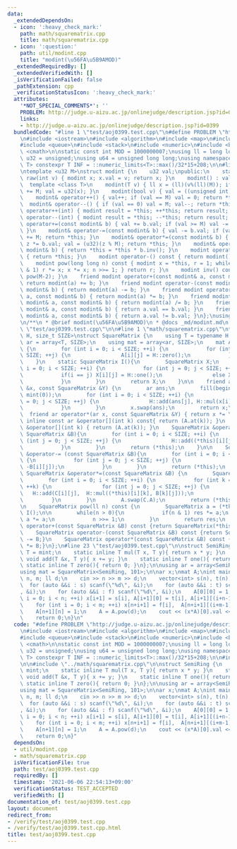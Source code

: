 ```yaml
---
data:
  _extendedDependsOn:
  - icon: ':heavy_check_mark:'
    path: math/squarematrix.cpp
    title: math/squarematrix.cpp
  - icon: ':question:'
    path: util/modint.cpp
    title: "modint(\u56FA\u5B9AMOD)"
  _extendedRequiredBy: []
  _extendedVerifiedWith: []
  _isVerificationFailed: false
  _pathExtension: cpp
  _verificationStatusIcon: ':heavy_check_mark:'
  attributes:
    '*NOT_SPECIAL_COMMENTS*': ''
    PROBLEM: http://judge.u-aizu.ac.jp/onlinejudge/description.jsp?id=0399
    links:
    - http://judge.u-aizu.ac.jp/onlinejudge/description.jsp?id=0399
  bundledCode: "#line 1 \"test/aoj0399.test.cpp\"\n#define PROBLEM \"http://judge.u-aizu.ac.jp/onlinejudge/description.jsp?id=0399\"\
    \n#include <iostream>\n#include <algorithm>\n#include <map>\n#include <set>\n\
    #include <queue>\n#include <stack>\n#include <numeric>\n#include <bitset>\n#include\
    \ <cmath>\n\nstatic const int MOD = 1000000007;\nusing ll = long long;\nusing\
    \ u32 = unsigned;\nusing u64 = unsigned long long;\nusing namespace std;\n\ntemplate<class\
    \ T> constexpr T INF = ::numeric_limits<T>::max()/32*15+208;\n\n#line 1 \"util/modint.cpp\"\
    \ntemplate <u32 M>\nstruct modint {\n    u32 val;\npublic:\n    static modint\
    \ raw(int v) { modint x; x.val = v; return x; }\n    modint() : val(0) {}\n  \
    \  template <class T>\n    modint(T v) { ll x = (ll)(v%(ll)(M)); if (x < 0) x\
    \ += M; val = u32(x); }\n    modint(bool v) { val = ((unsigned int)(v) % M); }\n\
    \    modint& operator++() { val++; if (val == M) val = 0; return *this; }\n  \
    \  modint& operator--() { if (val == 0) val = M; val--; return *this; }\n    modint\
    \ operator++(int) { modint result = *this; ++*this; return result; }\n    modint\
    \ operator--(int) { modint result = *this; --*this; return result; }\n    modint&\
    \ operator+=(const modint& b) { val += b.val; if (val >= M) val -= M; return *this;\
    \ }\n    modint& operator-=(const modint& b) { val -= b.val; if (val >= M) val\
    \ += M; return *this; }\n    modint& operator*=(const modint& b) { u64 z = val;\
    \ z *= b.val; val = (u32)(z % M); return *this; }\n    modint& operator/=(const\
    \ modint& b) { return *this = *this * b.inv(); }\n    modint operator+() const\
    \ { return *this; }\n    modint operator-() const { return modint() - *this; }\n\
    \    modint pow(long long n) const { modint x = *this, r = 1; while (n) { if (n\
    \ & 1) r *= x; x *= x; n >>= 1; } return r; }\n    modint inv() const { return\
    \ pow(M-2); }\n    friend modint operator+(const modint& a, const modint& b) {\
    \ return modint(a) += b; }\n    friend modint operator-(const modint& a, const\
    \ modint& b) { return modint(a) -= b; }\n    friend modint operator*(const modint&\
    \ a, const modint& b) { return modint(a) *= b; }\n    friend modint operator/(const\
    \ modint& a, const modint& b) { return modint(a) /= b; }\n    friend bool operator==(const\
    \ modint& a, const modint& b) { return a.val == b.val; }\n    friend bool operator!=(const\
    \ modint& a, const modint& b) { return a.val != b.val; }\n};\nusing mint = modint<MOD>;\n\
    \n/**\n * @brief modint(\u56FA\u5B9AMOD)\n * @docs _md/modint.md\n */\n#line 21\
    \ \"test/aoj0399.test.cpp\"\n\n#line 1 \"math/squarematrix.cpp\"\ntemplate<class\
    \ H, size_t SIZE>\nstruct SquareMatrix {\n    using T = typename H::T;\n    using\
    \ ar = array<T, SIZE>;\n    using mat = array<ar, SIZE>;\n    mat A;\n    SquareMatrix()\
    \ {\n        for (int i = 0; i < SIZE; ++i) {\n            for (int j = 0; j <\
    \ SIZE; ++j) {\n                A[i][j] = H::zero();\n            }\n        }\n\
    \    }\n    static SquareMatrix I(){\n        SquareMatrix X;\n        for (int\
    \ i = 0; i < SIZE; ++i) {\n            for (int j = 0; j < SIZE; ++j) {\n    \
    \            if(i == j) X[i][j] = H::one();\n                else X[i][j] = H::zero();\n\
    \            }\n        }\n        return X;\n    }\n\n    friend ar operator*=(ar\
    \ &x, const SquareMatrix &Y) {\n        ar ans;\n        fill(begin(ans), end(ans),\
    \ mint(0));\n        for (int i = 0; i < SIZE; ++i) {\n            for (int j\
    \ = 0; j < SIZE; ++j) {\n                H::add(ans[j], H::mul(x[i], Y[i][j]));\n\
    \            }\n        }\n        x.swap(ans);\n        return x;\n    }\n  \
    \  friend ar operator*(ar x, const SquareMatrix &Y) { return x *= Y; }\n\n   \
    \ inline const ar &operator[](int k) const{ return (A.at(k)); }\n    inline ar\
    \ &operator[](int k) { return (A.at(k)); }\n    SquareMatrix &operator+= (const\
    \ SquareMatrix &B){\n        for (int i = 0; i < SIZE; ++i) {\n            for\
    \ (int j = 0; j < SIZE; ++j) {\n                H::add((*this)[i][j], B[i][j]);\n\
    \            }\n        }\n        return (*this);\n    }\n\n    SquareMatrix\
    \ &operator-= (const SquareMatrix &B){\n        for (int i = 0; i < SIZE; ++i)\
    \ {\n            for (int j = 0; j < SIZE; ++j) {\n                H::add((*this)[i][j],\
    \ -B[i][j]);\n            }\n        }\n        return (*this);\n    }\n\n   \
    \ SquareMatrix &operator*=(const SquareMatrix &B) {\n        SquareMatrix C{};\n\
    \        for (int i = 0; i < SIZE; ++i) {\n            for (int k = 0; k < SIZE;\
    \ ++k) {\n                for (int j = 0; j < SIZE; ++j) {\n                 \
    \   H::add(C[i][j],  H::mul((*this)[i][k], B[k][j]));\n                }\n   \
    \         }\n        }\n        A.swap(C.A);\n        return (*this);\n    }\n\
    \n    SquareMatrix pow(ll n) const {\n        SquareMatrix a = (*this), res =\
    \ I();\n\n        while(n > 0){\n            if(n & 1) res *= a;\n           \
    \ a *= a;\n            n >>= 1;\n        }\n        return res;\n    }\n    SquareMatrix\
    \ operator+(const SquareMatrix &B) const {return SquareMatrix(*this) += B;}\n\
    \    SquareMatrix operator-(const SquareMatrix &B) const {return SquareMatrix(*this)\
    \ -= B;}\n    SquareMatrix operator*(const SquareMatrix &B) const {return SquareMatrix(*this)\
    \ *= B;}\n};\n#line 23 \"test/aoj0399.test.cpp\"\n\nstruct SemiRing {\n    using\
    \ T = mint;\n    static inline T mul(T x, T y){ return x * y; }\n    static inline\
    \ void add(T &x, T y){ x += y; }\n    static inline T one(){ return 1; }\n   \
    \ static inline T zero(){ return 0; }\n};\n\nusing ar = array<SemiRing::T, 101>;\n\
    using mat = SquareMatrix<SemiRing, 101>;\n\nar x;\nmat A;\nint main() {\n    int\
    \ n, m; ll d;\n    cin >> n >> m >> d;\n    vector<int> s(n), t(n), f(m);\n  \
    \  for (auto &&i : s) scanf(\"%d\", &i);\n    for (auto &&i : t) scanf(\"%d\"\
    , &i);\n    for (auto &&i : f) scanf(\"%d\", &i);\n    A[0][0] = 1;\n    for (int\
    \ i = 0; i < n; ++i) x[i+1] = s[i], A[i+1][0] = t[i], A[i+1][(i+n-1)%n+1] = 1;\n\
    \    for (int i = 0; i < m; ++i) x[n+i+1] = f[i],  A[n+i+1][(i+m-1)%m+n+1] = 1;\n\
    \    A[n+1][n] = 1;\n    A = A.pow(d);\n    cout << (x*A)[0].val << \"\\n\";\n\
    \    return 0;\n}\n"
  code: "#define PROBLEM \"http://judge.u-aizu.ac.jp/onlinejudge/description.jsp?id=0399\"\
    \n#include <iostream>\n#include <algorithm>\n#include <map>\n#include <set>\n\
    #include <queue>\n#include <stack>\n#include <numeric>\n#include <bitset>\n#include\
    \ <cmath>\n\nstatic const int MOD = 1000000007;\nusing ll = long long;\nusing\
    \ u32 = unsigned;\nusing u64 = unsigned long long;\nusing namespace std;\n\ntemplate<class\
    \ T> constexpr T INF = ::numeric_limits<T>::max()/32*15+208;\n\n#include \"../util/modint.cpp\"\
    \n\n#include \"../math/squarematrix.cpp\"\n\nstruct SemiRing {\n    using T =\
    \ mint;\n    static inline T mul(T x, T y){ return x * y; }\n    static inline\
    \ void add(T &x, T y){ x += y; }\n    static inline T one(){ return 1; }\n   \
    \ static inline T zero(){ return 0; }\n};\n\nusing ar = array<SemiRing::T, 101>;\n\
    using mat = SquareMatrix<SemiRing, 101>;\n\nar x;\nmat A;\nint main() {\n    int\
    \ n, m; ll d;\n    cin >> n >> m >> d;\n    vector<int> s(n), t(n), f(m);\n  \
    \  for (auto &&i : s) scanf(\"%d\", &i);\n    for (auto &&i : t) scanf(\"%d\"\
    , &i);\n    for (auto &&i : f) scanf(\"%d\", &i);\n    A[0][0] = 1;\n    for (int\
    \ i = 0; i < n; ++i) x[i+1] = s[i], A[i+1][0] = t[i], A[i+1][(i+n-1)%n+1] = 1;\n\
    \    for (int i = 0; i < m; ++i) x[n+i+1] = f[i],  A[n+i+1][(i+m-1)%m+n+1] = 1;\n\
    \    A[n+1][n] = 1;\n    A = A.pow(d);\n    cout << (x*A)[0].val << \"\\n\";\n\
    \    return 0;\n}"
  dependsOn:
  - util/modint.cpp
  - math/squarematrix.cpp
  isVerificationFile: true
  path: test/aoj0399.test.cpp
  requiredBy: []
  timestamp: '2021-06-06 22:54:13+09:00'
  verificationStatus: TEST_ACCEPTED
  verifiedWith: []
documentation_of: test/aoj0399.test.cpp
layout: document
redirect_from:
- /verify/test/aoj0399.test.cpp
- /verify/test/aoj0399.test.cpp.html
title: test/aoj0399.test.cpp
---
```


